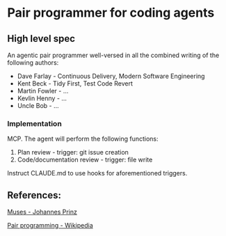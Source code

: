 # Pair programmer for coding agents
## High level spec
An agentic pair programmer well-versed in all the combined writing of the following authors:

- Dave Farlay - Continuous Delivery, Modern Software Engineering
- Kent Beck - Tidy First, Test Code Revert
- Martin Fowler - ...
- Kevlin Henny - ...
- Uncle Bob - ...

### Implementation
MCP. The agent will perform the following functions:

1. Plan review - trigger: git issue creation
2. Code/documentation review - trigger: file write

Instruct CLAUDE.md to use hooks for aforementioned triggers.

## References:

[Muses - Johannes Prinz](https://icy-dune-030ff6d00.azurestaticapps.net/muse)

[Pair programming - Wikipedia](https://en.wikipedia.org/wiki/Pair_programming)
